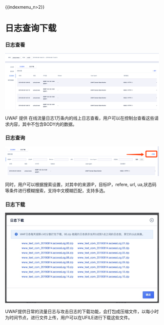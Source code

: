 {{indexmenu_n>2}}

# 日志查询下载

### 日志查看

![](../../images/opintro/waf61.png)

UWAF 提供 在线流量日志1万条内的线上日志查看，用户可以在控制台查看这些请求内容，其中不包含BODY内的数据。

### 日志查询

![](../../images/opintro/waf62.png)

同时，用户可以根据搜索设置，对其中的来源IP，目标IP，refere, url, ua,状态码等条件进行模糊搜索，支持中文模糊匹配，支持多选。

### 日志下载

![](../../images/opintro/waf63.jpg)

UWAF提供日常的流量日志与攻击日志的下载功能，会打包成压缩文件，以每小时为时间节点，进行文件上传，用户可以在UFILE进行下载这些文件。


